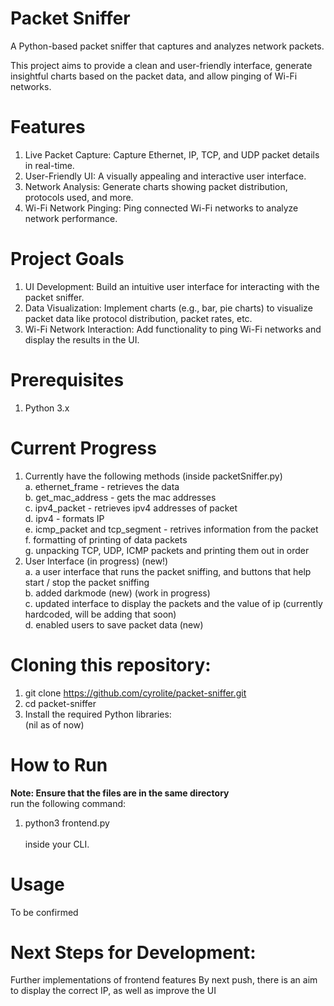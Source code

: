 # Packet Sniffer
A Python-based packet sniffer that captures and analyzes network packets. 

This project aims to provide a clean and user-friendly interface, generate insightful charts based on the packet data, and allow pinging of Wi-Fi networks.

# Features
1. Live Packet Capture: Capture Ethernet, IP, TCP, and UDP packet details in real-time.
2. User-Friendly UI: A visually appealing and interactive user interface.
3. Network Analysis: Generate charts showing packet distribution, protocols used, and more.
4. Wi-Fi Network Pinging: Ping connected Wi-Fi networks to analyze network performance.

# Project Goals
1. UI Development: Build an intuitive user interface for interacting with the packet sniffer.
2. Data Visualization: Implement charts (e.g., bar, pie charts) to visualize packet data like protocol distribution, packet rates, etc.
3. Wi-Fi Network Interaction: Add functionality to ping Wi-Fi networks and display the results in the UI.

# Prerequisites
1. Python 3.x

# Current Progress
1. Currently have the following methods (inside packetSniffer.py)<br/>
   a. ethernet_frame - retrieves the data<br/>
   b. get_mac_address - gets the mac addresses<br/>
   c. ipv4_packet - retrieves ipv4 addresses of packet <br/>
   d. ipv4 - formats IP <br/>
   e. icmp_packet and tcp_segment - retrives information from the packet <br/>
   f. formatting of printing of data packets <br/>
   g. unpacking TCP, UDP, ICMP packets and printing them out in order <br/>
2. User Interface (in progress) (new!) <br/>
   a. a user interface that runs the packet sniffing, and buttons that help start / stop the packet sniffing <br/>
   b. added darkmode (new) (work in progress) <br/>
   c. updated interface to display the packets and the value of ip (currently hardcoded, will be adding that soon) <br/>
   d. enabled users to save packet data (new)


# Cloning this repository:
1. git clone https://github.com/cyrolite/packet-sniffer.git
2. cd packet-sniffer
3. Install the required Python libraries: <br/>
(nil as of now)

# How to Run
**Note: Ensure that the files are in the same directory** <br/>
run the following command: 
1. python3 frontend.py <br/><br/>
inside your CLI.

# Usage
To be confirmed

# Next Steps for Development:
Further implementations of frontend features
By next push, there is an aim to display the correct IP, as well as improve the UI 
